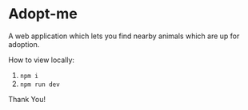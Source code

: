 # Adopt-me

A web application which lets you find nearby animals which are up for adoption.

How to view locally:

1. `npm i`
2. `npm run dev`

Thank You!
